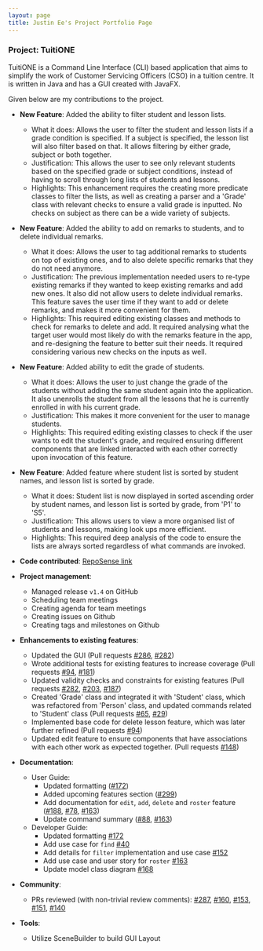 ```yaml
---
layout: page
title: Justin Ee's Project Portfolio Page
---
```


### Project: TuitiONE

TuitiONE is a Command Line Interface (CLI) based application that aims to simplify the work of Customer Servicing Officers (CSO) in a tuition centre. It is written in Java and has a GUI created with JavaFX.

Given below are my contributions to the project.

* **New Feature**: Added the ability to filter student and lesson lists.
  * What it does: Allows the user to filter the student and lesson lists if a grade condition is specified. If a subject is specified, the lesson list will also filter based on that. It allows filtering by either grade, subject or both together.
  * Justification: This allows the user to see only relevant students based on the specified grade or subject conditions, instead of having to scroll through long lists of students and lessons.
  * Highlights: This enhancement requires the creating more predicate classes to filter the lists, as well as creating a parser and a 'Grade' class with relevant checks to ensure a valid grade is inputted. No checks on subject as there can be a wide variety of subjects.

* **New Feature**: Added the ability to add on remarks to students, and to delete individual remarks.
  * What it does: Allows the user to tag additional remarks to students on top of existing ones, and to also delete specific remarks that they do not need anymore.
  * Justification: The previous implementation needed users to re-type existing remarks if they wanted to keep existing remarks and add new ones. It also did not allow users to delete individual remarks. This feature saves the user time if they want to add or delete remarks, and makes it more convenient for them.
  * Highlights: This required editing existing classes and methods to check for remarks to delete and add. It required analysing what the target user would most likely do with the remarks feature in the app, and re-designing the feature to better suit their needs. It required considering various new checks on the inputs as well.

* **New Feature**: Added ability to edit the grade of students.
  * What it does: Allows the user to just change the grade of the students without adding the same student again into the application. It also unenrolls the student from all the lessons that he is currently enrolled in with his current grade.
  * Justification: This makes it more convenient for the user to manage students.
  * Highlights: This required editing existing classes to check if the user wants to edit the student's grade, and required ensuring different components that are linked interacted with each other correctly upon invocation of this feature.

* **New Feature**: Added feature where student list is sorted by student names, and lesson list is sorted by grade.
  * What it does: Student list is now displayed in sorted ascending order by student names, and lesson list is sorted by grade, from 'P1' to 'S5'.
  * Justification: This allows users to view a more organised list of students and lessons, making look ups more efficient.
  * Highlights: This required deep analysis of the code to ensure the lists are always sorted regardless of what commands are invoked.

* **Code contributed**: [RepoSense link](https://nus-cs2103-ay2122s1.github.io/tp-dashboard/?search=f13&sort=groupTitle&sortWithin=title&timeframe=commit&mergegroup=&groupSelect=groupByRepos&breakdown=true&checkedFileTypes=docs~functional-code~test-code~other&since=2021-09-17&tabOpen=true&tabType=authorship&tabAuthor=eezj35&tabRepo=AY2122S1-CS2103T-F13-4%2Ftp%5Bmaster%5D&authorshipIsMergeGroup=false&authorshipFileTypes=docs~functional-code~test-code~other&authorshipIsBinaryFileTypeChecked=false)

* **Project management**:
  * Managed release `v1.4` on GitHub
  * Scheduling team meetings
  * Creating agenda for team meetings
  * Creating issues on Github
  * Creating tags and milestones on Github

* **Enhancements to existing features**:
  * Updated the GUI (Pull requests [\#286](https://github.com/AY2122S1-CS2103T-F13-4/tp/pull/286), [\#282](https://github.com/AY2122S1-CS2103T-F13-4/tp/pull/282))
  * Wrote additional tests for existing features to increase coverage (Pull requests [\#94](https://github.com/AY2122S1-CS2103T-F13-4/tp/pull/94), [\#181](https://github.com/AY2122S1-CS2103T-F13-4/tp/pull/181))
  * Updated validity checks and constraints for existing features (Pull requests [\#282](https://github.com/AY2122S1-CS2103T-F13-4/tp/pull/282), [\#203](https://github.com/AY2122S1-CS2103T-F13-4/tp/pull/203), [\#187](https://github.com/AY2122S1-CS2103T-F13-4/tp/pull/187))
  * Created 'Grade' class and integrated it with 'Student' class, which was refactored from 'Person' class, and updated commands related to 'Student' class (Pull requests [\#65](https://github.com/AY2122S1-CS2103T-F13-4/tp/pull/65), [\#29](https://github.com/AY2122S1-CS2103T-F13-4/tp/pull/29))
  * Implemented base code for delete lesson feature, which was later further refined (Pull requests [\#94](https://github.com/AY2122S1-CS2103T-F13-4/tp/pull/94))
  * Updated edit feature to ensure components that have associations with each other work as expected together. (Pull requests [\#148](https://github.com/AY2122S1-CS2103T-F13-4/tp/pull/148))

* **Documentation**:
  * User Guide:
    * Updated formatting ([\#172](https://github.com/AY2122S1-CS2103T-F13-4/tp/pull/172))
    * Added upcoming features section ([\#299](https://github.com/AY2122S1-CS2103T-F13-4/tp/pull/299/files))
    * Add documentation for `edit`, `add`, `delete` and `roster` feature ([\#188](https://github.com/AY2122S1-CS2103T-F13-4/tp/pull/188), [\#78](https://github.com/AY2122S1-CS2103T-F13-4/tp/pull/78/files), [\#163](https://github.com/AY2122S1-CS2103T-F13-4/tp/pull/163/files))
    * Update command summary ([\#88](https://github.com/AY2122S1-CS2103T-F13-4/tp/pull/88/files), [\#163](https://github.com/AY2122S1-CS2103T-F13-4/tp/pull/163/files))
  * Developer Guide:
    * Updated formatting [\#172](https://github.com/AY2122S1-CS2103T-F13-4/tp/pull/172)
    * Add use case for `find` [\#40](https://github.com/AY2122S1-CS2103T-F13-4/tp/pull/40)
    * Add details for `filter` implementation and use case [\#152](https://github.com/AY2122S1-CS2103T-F13-4/tp/pull/152)
    * Add use case and user story for `roster` [\#163](https://github.com/AY2122S1-CS2103T-F13-4/tp/pull/163)
    * Update model class diagram [\#168](https://github.com/AY2122S1-CS2103T-F13-4/tp/pull/168)

* **Community**:
  * PRs reviewed (with non-trivial review comments): [\#287](https://github.com/AY2122S1-CS2103T-F13-4/tp/pulls?q=is%3Apr+is%3Aclosed+reviewed-by%3A%40me), [\#160](https://github.com/AY2122S1-CS2103T-F13-4/tp/pull/160), [\#153](https://github.com/AY2122S1-CS2103T-F13-4/tp/pull/153), [\#151](https://github.com/AY2122S1-CS2103T-F13-4/tp/pull/151), [\#140](https://github.com/AY2122S1-CS2103T-F13-4/tp/pull/140)

* **Tools**:
  * Utilize SceneBuilder to build GUI Layout
